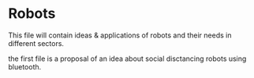 # Robots
This file will contain ideas & applications of robots and their needs in different sectors.

the first file is a proposal of an idea about social disctancing robots using bluetooth.

